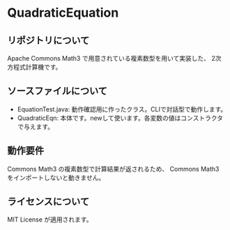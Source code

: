 # QuadraticEquation

## リポジトリについて

Apache Commons Math3 で用意されている複素数型を用いて実装した、
2次方程式計算機です。

## ソースファイルについて

- EquationTest.java: 動作確認用に作ったクラス。CLIで対話型で動作します。
- QuadraticEqn: 本体です。newして使います。各変数の値はコンストラクタで与えます。

## 動作要件

Commons Math3 の複素数型で計算結果が返されるため、
Commons Math3 をインポートしないと動きません。

## ライセンスについて
MIT License が適用されます。